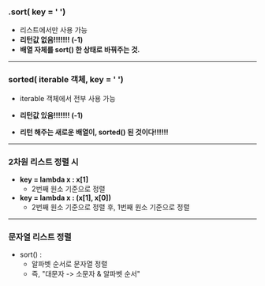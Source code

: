 ### .sort( key = ' ')

- 리스트에서만 사용 가능
- **리턴값 없음!!!!!!! (-1)**
- **배열 자체를 sort() 한 상태로 바꿔주는 것.**



---

### sorted( iterable 객체, key = ' ')

- iterable 객체에서 전부 사용 가능

- **리턴값 있음!!!!!!! (-1)**
- **리턴 해주는 새로운 배열이, sorted() 된 것이다!!!!!!**



---

### 2차원 리스트 정렬 시

- **key = lambda x : x[1]**
  - 2번째 원소 기준으로 정렬
- **key = lambda x : (x[1], x[0])**
  - 2번째 원소 기준으로 정렬 후, 1번째 원소 기준으로 정렬



----

### 문자열 리스트 정렬

- sort() : 
  - 알파벳 순서로 문자열 정렬
  - 즉, "대문자 -> 소문자 & 알파벳 순서"
